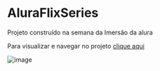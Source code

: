 # AluraFlixSeries
Projeto construído na semana da Imersão da alura

Para visualizar e navegar no projeto <a href="https://mayaraplaza.github.io/Estudos-FrontEnd-Alura/AluraFlixSeries/"> clique aqui </a>

![image](https://user-images.githubusercontent.com/74818185/232795024-52c54b7d-4a70-4044-8d64-9db722c43b05.png)


